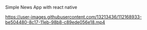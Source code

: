 Simple News App with react native



https://user-images.githubusercontent.com/13213436/112168933-be504480-8c17-11eb-98b8-c89ede056e18.mp4

